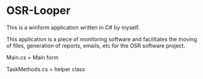 # OSR-Looper

This is a winform application written in C# by myself.

This application is a piece of monitoring software and facilitates the moving of files, generation of reports,
emails, etc for the OSR software project. 

Main.cs = Main form

TaskMethods.cs = helper class
